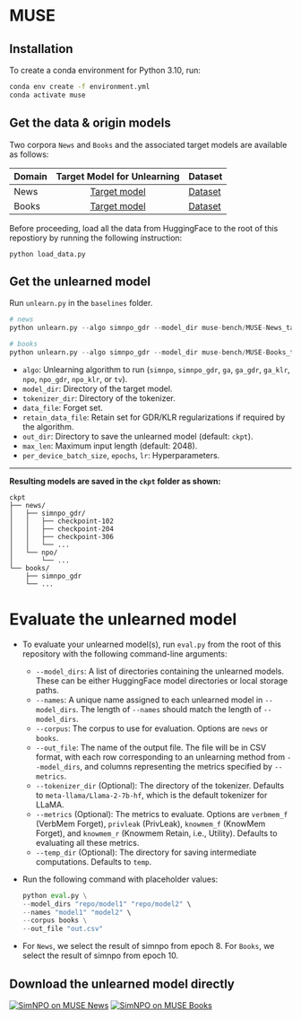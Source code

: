 # MUSE

## Installation

To create a conda environment for Python 3.10, run:
```bash
conda env create -f environment.yml
conda activate muse
```

## Get the data & origin models

Two corpora `News` and `Books` and the associated target models are available as follows:

| Domain | <div style="text-align: center">Target Model for Unlearning</div> | Dataset |
|----------|:------------------------------:|----------| 
| News | [Target model](https://huggingface.co/muse-bench/MUSE-News_target) | [Dataset](https://huggingface.co/datasets/muse-bench/MUSE-News) |
| Books | [Target model](https://huggingface.co/muse-bench/MUSE-Books_target) | [Dataset](https://huggingface.co/datasets/muse-bench/MUSE-Books) | 

Before proceeding, load all the data from HuggingFace to the root of this repostiory by running the following instruction:
```
python load_data.py
```

## Get the unlearned model

Run `unlearn.py` in the `baselines` folder.
```python
# news
python unlearn.py --algo simnpo_gdr --model_dir muse-bench/MUSE-News_target --tokenizer_dir meta-llama/Llama-2-7b-hf --data_file ../data/news/raw/forget.txt --retain_data_file ../data/news/raw/retain1.txt --out_dir ./ckpt/news/simnpo_gdr --max_len 2048 --epochs 10 --lr 1e-5 --per_device_batch_size 4 --beta 0.75 --gamma 3.0 --coeff 0.1 --npo_coeff 1.0

# books
python unlearn.py --algo simnpo_gdr --model_dir muse-bench/MUSE-Books_target --tokenizer_dir meta-llama/Llama-2-7b-hf --data_file ../data/books/raw/forget.txt --retain_data_file ../data/books/raw/retain1.txt --out_dir ./ckpt/books/simnpo_gdr --max_len 2048 --epochs 10 --lr 1e-5 --per_device_batch_size 4 --beta 0.7 --gamma 0.0 --coeff 0.1 --npo_coeff 1.0
```

- `algo`: Unlearning algorithm to run (`simnpo`, `simnpo_gdr`, `ga`, `ga_gdr`, `ga_klr`, `npo`, `npo_gdr`, `npo_klr`, or `tv`).
- `model_dir`: Directory of the target model.
- `tokenizer_dir`: Directory of the tokenizer.
- `data_file`: Forget set.
- `retain_data_file`: Retain set for GDR/KLR regularizations if required by the algorithm.
- `out_dir`: Directory to save the unlearned model (default: `ckpt`).
- `max_len`: Maximum input length (default: 2048).
- `per_device_batch_size`, `epochs`, `lr`: Hyperparameters.

----
**Resulting models are saved in the `ckpt` folder as shown:**
```
ckpt
├── news/
│   ├── simnpo_gdr/
│   │   ├── checkpoint-102
│   │   ├── checkpoint-204
│   │   ├── checkpoint-306
│   │   └── ...
│   └── npo/
│       └── ...
└── books/
    ├── simnpo_gdr
    └── ...
```

# Evaluate the unlearned model

- To evaluate your unlearned model(s), run `eval.py` from the root of this repository with the following command-line arguments:

    - `--model_dirs`: A list of directories containing the unlearned models. These can be either HuggingFace model directories or local storage paths.
    - `--names`: A unique name assigned to each unlearned model in `--model_dirs`. The length of `--names` should match the length of `--model_dirs`.
    - `--corpus`: The corpus to use for evaluation. Options are `news` or `books`.
    - `--out_file`: The name of the output file. The file will be in CSV format, with each row corresponding to an unlearning method from `--model_dirs`, and columns representing the metrics specified by `--metrics`.
    - `--tokenizer_dir` (Optional): The directory of the tokenizer. Defaults to `meta-llama/Llama-2-7b-hf`, which is the default tokenizer for LLaMA.
    - `--metrics` (Optional): The metrics to evaluate. Options are `verbmem_f` (VerbMem Forget), `privleak` (PrivLeak), `knowmem_f` (KnowMem Forget), and `knowmem_r` (Knowmem Retain, i.e., Utility). Defaults to evaluating all these metrics.
    - `--temp_dir` (Optional): The directory for saving intermediate computations. Defaults to `temp`.

- Run the following command with placeholder values:

    ```python
    python eval.py \
    --model_dirs "repo/model1" "repo/model2" \
    --names "model1" "model2" \
    --corpus books \
    --out_file "out.csv"
    ```

- For `News`, we select the result of simnpo from epoch 8. For `Books`, we select the result of simnpo from epoch 10.

## Download the unlearned model directly
[![SimNPO on MUSE News](https://img.shields.io/badge/SimNPO-News-red)](https://huggingface.co/OPTML-Group/SimNPO-MUSE-News-iclm-7b)
[![SimNPO on MUSE Books](https://img.shields.io/badge/SimNPO-Books-blue)](https://huggingface.co/OPTML-Group/SimNPO-MUSE-Books-Llama-2-7b)